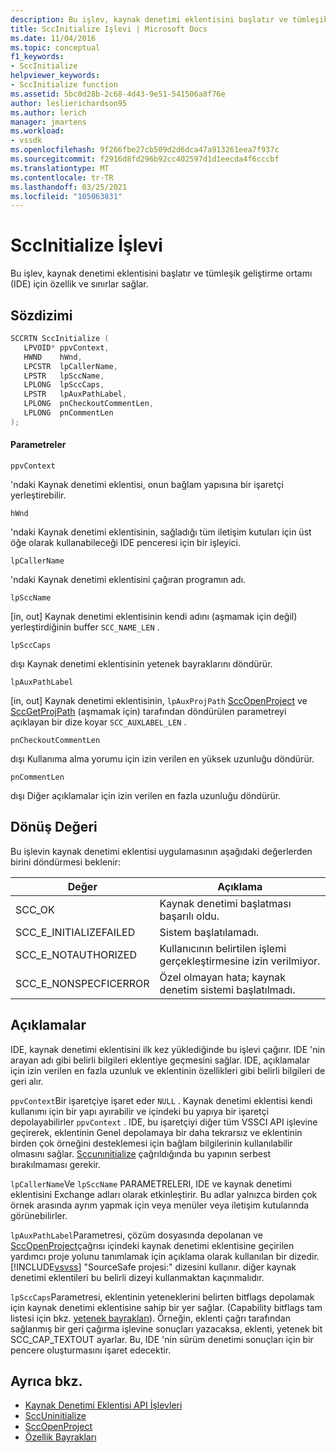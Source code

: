 ```yaml
---
description: Bu işlev, kaynak denetimi eklentisini başlatır ve tümleşik geliştirme ortamı (IDE) için özellik ve sınırlar sağlar.
title: SccInitialize Işlevi | Microsoft Docs
ms.date: 11/04/2016
ms.topic: conceptual
f1_keywords:
- SccInitialize
helpviewer_keywords:
- SccInitialize function
ms.assetid: 5bc0d28b-2c68-4d43-9e51-541506a8f76e
author: leslierichardson95
ms.author: lerich
manager: jmartens
ms.workload:
- vssdk
ms.openlocfilehash: 9f266fbe27cb509d2d6dca47a913261eea7f937c
ms.sourcegitcommit: f2916d8fd296b92cc402597d1d1eecda4f6cccbf
ms.translationtype: MT
ms.contentlocale: tr-TR
ms.lasthandoff: 03/25/2021
ms.locfileid: "105063831"
---
```

# <a name="sccinitialize-function"></a>SccInitialize İşlevi
Bu işlev, kaynak denetimi eklentisini başlatır ve tümleşik geliştirme ortamı (IDE) için özellik ve sınırlar sağlar.

## <a name="syntax"></a>Sözdizimi

```cpp
SCCRTN SccInitialize (
   LPVOID* ppvContext,
   HWND    hWnd,
   LPCSTR  lpCallerName,
   LPSTR   lpSccName,
   LPLONG  lpSccCaps,
   LPSTR   lpAuxPathLabel,
   LPLONG  pnCheckoutCommentLen,
   LPLONG  pnCommentLen
);
```

#### <a name="parameters"></a>Parametreler
 `ppvContext`

'ndaki Kaynak denetimi eklentisi, onun bağlam yapısına bir işaretçi yerleştirebilir.

 `hWnd`

'ndaki Kaynak denetimi eklentisinin, sağladığı tüm iletişim kutuları için üst öğe olarak kullanabileceği IDE penceresi için bir işleyici.

 `lpCallerName`

'ndaki Kaynak denetimi eklentisini çağıran programın adı.

 `lpSccName`

[in, out] Kaynak denetimi eklentisinin kendi adını (aşmamak için değil) yerleştirdiğinin buffer `SCC_NAME_LEN` .

 `lpSccCaps`

dışı Kaynak denetimi eklentisinin yetenek bayraklarını döndürür.

 `lpAuxPathLabel`

[in, out] Kaynak denetimi eklentisinin, `lpAuxProjPath` [SccOpenProject](../extensibility/sccopenproject-function.md) ve [SccGetProjPath](../extensibility/sccgetprojpath-function.md) (aşmamak için) tarafından döndürülen parametreyi açıklayan bir dize koyar `SCC_AUXLABEL_LEN` .

 `pnCheckoutCommentLen`

dışı Kullanıma alma yorumu için izin verilen en yüksek uzunluğu döndürür.

 `pnCommentLen`

dışı Diğer açıklamalar için izin verilen en fazla uzunluğu döndürür.

## <a name="return-value"></a>Dönüş Değeri
 Bu işlevin kaynak denetimi eklentisi uygulamasının aşağıdaki değerlerden birini döndürmesi beklenir:

|Değer|Açıklama|
|-----------|-----------------|
|SCC_OK|Kaynak denetimi başlatması başarılı oldu.|
|SCC_E_INITIALIZEFAILED|Sistem başlatılamadı.|
|SCC_E_NOTAUTHORIZED|Kullanıcının belirtilen işlemi gerçekleştirmesine izin verilmiyor.|
|SCC_E_NONSPECFICERROR|Özel olmayan hata; kaynak denetim sistemi başlatılmadı.|

## <a name="remarks"></a>Açıklamalar
 IDE, kaynak denetimi eklentisini ilk kez yüklediğinde bu işlevi çağırır. IDE 'nin arayan adı gibi belirli bilgileri eklentiye geçmesini sağlar. IDE, açıklamalar için izin verilen en fazla uzunluk ve eklentinin özellikleri gibi belirli bilgileri de geri alır.

 `ppvContext`Bir işaretçiye işaret eder `NULL` . Kaynak denetimi eklentisi kendi kullanımı için bir yapı ayırabilir ve içindeki bu yapıya bir işaretçi depolayabilirler `ppvContext` . IDE, bu işaretçiyi diğer tüm VSSCI API işlevine geçirerek, eklentinin Genel depolamaya bir daha tekrarsız ve eklentinin birden çok örneğini desteklemesi için bağlam bilgilerinin kullanılabilir olmasını sağlar. [Sccunınitialize](../extensibility/sccuninitialize-function.md) çağrıldığında bu yapının serbest bırakılmaması gerekir.

 `lpCallerName`Ve `lpSccName` PARAMETRELERI, IDE ve kaynak denetimi eklentisini Exchange adları olarak etkinleştirir. Bu adlar yalnızca birden çok örnek arasında ayrım yapmak için veya menüler veya iletişim kutularında görünebilirler.

 `lpAuxPathLabel`Parametresi, çözüm dosyasında depolanan ve [SccOpenProject](../extensibility/sccopenproject-function.md)çağrısı içindeki kaynak denetimi eklentisine geçirilen yardımcı proje yolunu tanımlamak için açıklama olarak kullanılan bir dizedir. [!INCLUDE[vsvss](../extensibility/includes/vsvss_md.md)] "SourceSafe projesi:" dizesini kullanır. diğer kaynak denetimi eklentileri bu belirli dizeyi kullanmaktan kaçınmalıdır.

 `lpSccCaps`Parametresi, eklentinin yeteneklerini belirten bitflags depolamak için kaynak denetimi eklentisine sahip bir yer sağlar. (Capability bitflags tam listesi için bkz. [yetenek bayrakları](../extensibility/capability-flags.md)). Örneğin, eklenti çağrı tarafından sağlanmış bir geri çağırma işlevine sonuçları yazacaksa, eklenti, yetenek bit SCC_CAP_TEXTOUT ayarlar. Bu, IDE 'nin sürüm denetimi sonuçları için bir pencere oluşturmasını işaret edecektir.

## <a name="see-also"></a>Ayrıca bkz.
- [Kaynak Denetimi Eklentisi API İşlevleri](../extensibility/source-control-plug-in-api-functions.md)
- [SccUninitialize](../extensibility/sccuninitialize-function.md)
- [SccOpenProject](../extensibility/sccopenproject-function.md)
- [Özellik Bayrakları](../extensibility/capability-flags.md)
